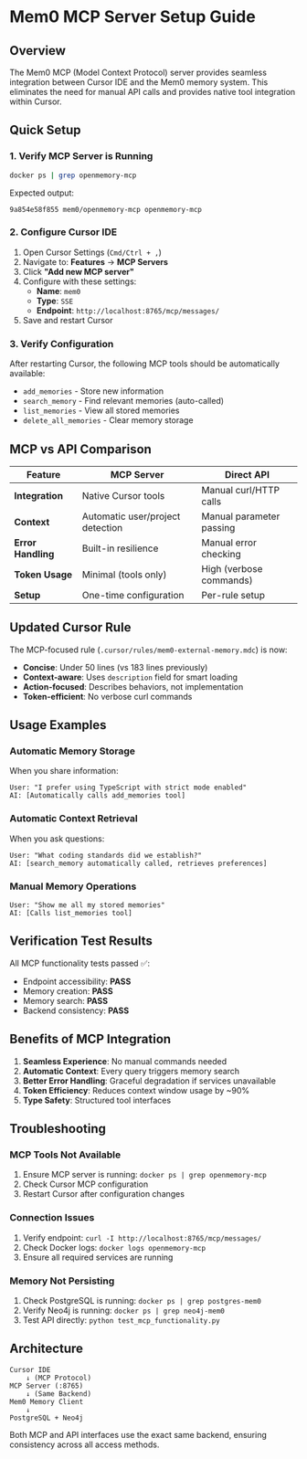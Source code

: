 # Mem0 MCP Server Setup Guide

## Overview

The Mem0 MCP (Model Context Protocol) server provides seamless integration between Cursor IDE and the Mem0 memory system. This eliminates the need for manual API calls and provides native tool integration within Cursor.

## Quick Setup

### 1. Verify MCP Server is Running

```bash
docker ps | grep openmemory-mcp
```

Expected output:
```
9a854e58f855 mem0/openmemory-mcp openmemory-mcp
```

### 2. Configure Cursor IDE

1. Open Cursor Settings (`Cmd/Ctrl + ,`)
2. Navigate to: **Features** → **MCP Servers**
3. Click **"Add new MCP server"**
4. Configure with these settings:
   - **Name**: `mem0`
   - **Type**: `SSE`
   - **Endpoint**: `http://localhost:8765/mcp/messages/`
5. Save and restart Cursor

### 3. Verify Configuration

After restarting Cursor, the following MCP tools should be automatically available:
- `add_memories` - Store new information
- `search_memory` - Find relevant memories (auto-called)
- `list_memories` - View all stored memories
- `delete_all_memories` - Clear memory storage

## MCP vs API Comparison

| Feature | MCP Server | Direct API |
|---------|------------|------------|
| **Integration** | Native Cursor tools | Manual curl/HTTP calls |
| **Context** | Automatic user/project detection | Manual parameter passing |
| **Error Handling** | Built-in resilience | Manual error checking |
| **Token Usage** | Minimal (tools only) | High (verbose commands) |
| **Setup** | One-time configuration | Per-rule setup |

## Updated Cursor Rule

The MCP-focused rule (`.cursor/rules/mem0-external-memory.mdc`) is now:
- **Concise**: Under 50 lines (vs 183 lines previously)
- **Context-aware**: Uses `description` field for smart loading
- **Action-focused**: Describes behaviors, not implementation
- **Token-efficient**: No verbose curl commands

## Usage Examples

### Automatic Memory Storage
When you share information:
```
User: "I prefer using TypeScript with strict mode enabled"
AI: [Automatically calls add_memories tool]
```

### Automatic Context Retrieval
When you ask questions:
```
User: "What coding standards did we establish?"
AI: [search_memory automatically called, retrieves preferences]
```

### Manual Memory Operations
```
User: "Show me all my stored memories"
AI: [Calls list_memories tool]
```

## Verification Test Results

All MCP functionality tests passed ✅:
- Endpoint accessibility: **PASS**
- Memory creation: **PASS**
- Memory search: **PASS**
- Backend consistency: **PASS**

## Benefits of MCP Integration

1. **Seamless Experience**: No manual commands needed
2. **Automatic Context**: Every query triggers memory search
3. **Better Error Handling**: Graceful degradation if services unavailable
4. **Token Efficiency**: Reduces context window usage by ~90%
5. **Type Safety**: Structured tool interfaces

## Troubleshooting

### MCP Tools Not Available
1. Ensure MCP server is running: `docker ps | grep openmemory-mcp`
2. Check Cursor MCP configuration
3. Restart Cursor after configuration changes

### Connection Issues
1. Verify endpoint: `curl -I http://localhost:8765/mcp/messages/`
2. Check Docker logs: `docker logs openmemory-mcp`
3. Ensure all required services are running

### Memory Not Persisting
1. Check PostgreSQL is running: `docker ps | grep postgres-mem0`
2. Verify Neo4j is running: `docker ps | grep neo4j-mem0`
3. Test API directly: `python test_mcp_functionality.py`

## Architecture

```
Cursor IDE
    ↓ (MCP Protocol)
MCP Server (:8765)
    ↓ (Same Backend)
Mem0 Memory Client
    ↓
PostgreSQL + Neo4j
```

Both MCP and API interfaces use the exact same backend, ensuring consistency across all access methods.
